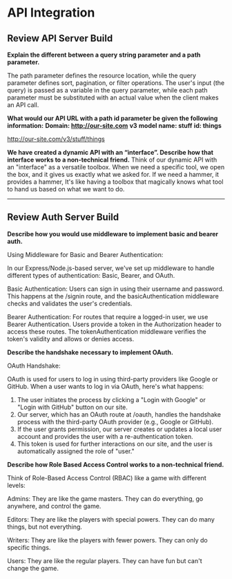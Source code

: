 # API Integration

## Review API Server Build

**Explain the different between a query string parameter and a path parameter.**

The path parameter defines the resource location, while the query parameter defines sort, pagination, or filter operations. The user's input (the query) is passed as a variable in the query parameter, while each path parameter must be substituted with an actual value when the client makes an API call.

**What would our API URL with a path id parameter be given the following information:**
**Domain: http://our-site.com**
**v3**
**model name: stuff**
**id: things**

http://our-site.com/v3/stuff/things

**We have created a dynamic API with an “interface”. Describe how that interface works to a non-technical friend.**
Think of our dynamic API with an "interface" as a versatile toolbox. When we need a specific tool, we open the box, and it gives us exactly what we asked for. If we need a hammer, it provides a hammer, It's like having a toolbox that magically knows what tool to hand us based on what we want to do.

---
## Review Auth Server Build

**Describe how you would use middleware to implement basic and bearer auth.**

Using Middleware for Basic and Bearer Authentication:

In our Express/Node.js-based server, we've set up middleware to handle different types of authentication: Basic, Bearer, and OAuth.

Basic Authentication: Users can sign in using their username and password. This happens at the /signin route, and the basicAuthentication middleware checks and validates the user's credentials.

Bearer Authentication: For routes that require a logged-in user, we use Bearer Authentication. Users provide a token in the Authorization header to access these routes. The tokenAuthentication middleware verifies the token's validity and allows or denies access.

**Describe the handshake necessary to implement OAuth.**

OAuth Handshake:

OAuth is used for users to log in using third-party providers like Google or GitHub. When a user wants to log in via OAuth, here's what happens:

1. The user initiates the process by clicking a "Login with Google" or "Login with GitHub" button on our site.
2. Our server, which has an OAuth route at /oauth, handles the handshake process with the third-party OAuth provider (e.g., Google or GitHub).
3. If the user grants permission, our server creates or updates a local user account and provides the user with a re-authentication token.
4. This token is used for further interactions on our site, and the user is automatically assigned the role of "user."

**Describe how Role Based Access Control works to a non-technical friend.**

Think of Role-Based Access Control (RBAC) like a game with different levels:

Admins: They are like the game masters. They can do everything, go anywhere, and control the game.

Editors: They are like the players with special powers. They can do many things, but not everything.

Writers: They are like the players with fewer powers. They can only do specific things.

Users: They are like the regular players. They can have fun but can't change the game.